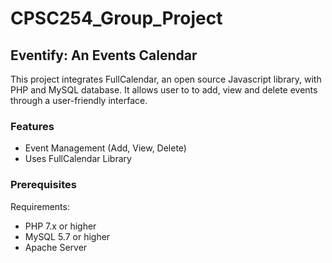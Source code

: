 # CPSC254_Group_Project
## Eventify: An Events Calendar

This project integrates FullCalendar, an open source Javascript library, with PHP and MySQL database. It allows user to to add, view and delete events through a user-friendly interface.

### Features

- Event Management (Add, View, Delete)
- Uses FullCalendar Library

### Prerequisites

Requirements:
- PHP 7.x or higher
- MySQL 5.7 or higher
- Apache Server


